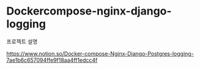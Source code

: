 # Dockercompose-nginx-django-logging


프로젝트 설명

https://www.notion.so/Docker-compose-Nginx-Django-Postgres-logging-7ae1b6c657094ffe9f18aa4ff1edcc4f
